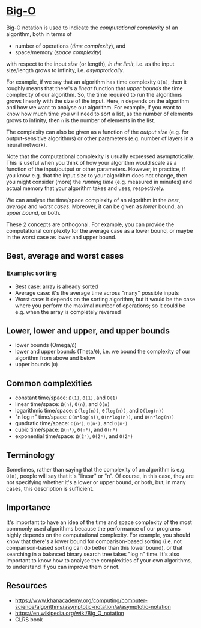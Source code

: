 # [Big-O](https://en.wikipedia.org/wiki/Big_O_notation)

Big-O notation is used to indicate the _computational complexity_ of an algorithm, both in terms of 

- number of operations (_time complexity_), and 
- space/memory (_space complexity_)

with respect to the input _size_ (or length), _in the limit_, i.e. as the input size/length grows to infinity, i.e. _asymptotically_.

For example, if we say that an algorithm has time complexity `O(n)`, then it roughly means that there's a _linear_ function that _upper bounds_ the time complexity of our algorithm. So, the time required to run the algorithms grows linearly with the size of the input. Here, `n` depends on the algorithm and how we want to analyse our algorithm. For example, if you want to know how much time you will need to sort a list, as the number of elements grows to infinity, then `n` is the number of elements in the list. 

The complexity can also be given as a function of the _output size_ (e.g. for output-sensitive algorithms) or other parameters (e.g. number of layers in a neural network).

Note that the computational complexity is usually expressed asymptotically. This is useful when you think of how your algorithm would scale as a function of the input/output or other parameters. However, in practice, if you know e.g. that the input size to your algorithm does not change, then you might consider (more) the _running time_ (e.g. measured in minutes) and actual memory that your algorithm takes and uses, respectively.

We can analyse the time/space complexity of an algorithm in the _best_, _average_ and _worst cases_. Moreover, it can be given as _lower_ bound, an _upper bound_, or both.

These 2 concepts are orthogonal. For example, you can provide the computational complexity for the average case as a lower bound, or maybe in the worst case as lower and upper bound.

## Best, average and worst cases

### Example: sorting

- Best case: array is already sorted
- Average case: it's the average time across "many" possible inputs
- Worst case: it depends on the sorting algorithm, but it would be the case where you perform the maximal number of operations; so it could be e.g. when the array is completely reversed

## Lower, lower and upper, and upper bounds

- lower bounds (Omega/`Ω`)
- lower and upper bounds (Theta/`Θ`), i.e. we bound the complexity of our algorithm from above and below
- upper bounds (`O`)

## Common complexities

- constant time/space: `Ω(1)`, `Θ(1)`, and `O(1)` 
- linear time/space: `Ω(n)`, `Θ(n)`, and `O(n)` 
- logarithmic time/space: `Ω(log(n))`, `Θ(log(n))`, and `O(log(n))`
- "n log n" time/space: `Ω(n*log(n))`, `Θ(n*log(n))`, and `O(n*log(n))` 
- quadratic time/space: `Ω(n²)`, `Θ(n²)`, and `O(n²)` 
- cubic time/space: `Ω(n³)`, `Θ(n³)`, and `O(n³)` 
- exponential time/space: `Ω(2ⁿ)`, `Θ(2ⁿ)`, and `O(2ⁿ)` 

## Terminology

Sometimes, rather than saying that the complexity of an algorithm is e.g. `O(n)`, people will say that it's "linear" or "n". Of course, in this case, they are not specifying whether it's a lower or upper bound, or both, but, in many cases, this description is sufficient.

## Importance

It's important to have an idea of the time and space complexity of the most commonly used algorithms because the performance of our programs highly depends on the computational complexity. For example, you should know that there's a lower bound for comparison-based sorting (i.e. not comparison-based sorting can do better than this lower bound), or that searching in a balanced binary search tree takes "log n" time. It's also important to know how to analyse the complexities of your own algorithms, to understand if you can improve them or not.

## Resources

- https://www.khanacademy.org/computing/computer-science/algorithms/asymptotic-notation/a/asymptotic-notation
- https://en.wikipedia.org/wiki/Big_O_notation
- CLRS book